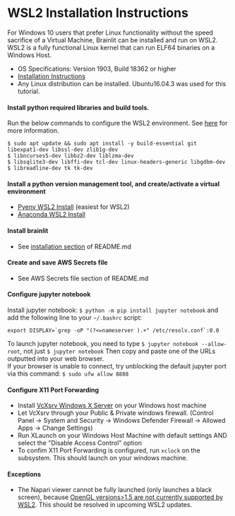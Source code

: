# WSL2 Installation Instructions

For Windows 10 users that prefer Linux functionality without the speed sacrifice of a Virtual Machine, Brainlit can be installed and run on WSL2.
WSL2 is a fully functional Linux kernel that can run ELF64 binaries on a Windows Host.
- OS Specifications: Version 1903, Build 18362 or higher
- [Installation Instructions](https://docs.microsoft.com/en-us/windows/wsl/install-win10)
- Any Linux distribution can be installed. Ubuntu16.04.3 was used for this tutorial.

#### Install python required libraries and build tools. 
Run the below commands to configure the WSL2 environment. See [here](https://stackoverflow.com/questions/8097161/how-would-i-build-python-myself-from-source-code-on-ubuntu/31492697) for more information. 
```
$ sudo apt update && sudo apt install -y build-essential git libexpat1-dev libssl-dev zlib1g-dev
$ libncurses5-dev libbz2-dev liblzma-dev
$ libsqlite3-dev libffi-dev tcl-dev linux-headers-generic libgdbm-dev
$ libreadline-dev tk tk-dev
```

#### Install a python version management tool, and create/activate a virtual environment
- [Pyenv WSL2 Install](https://gist.github.com/monkut/35c2ef098b871144b49f3f9979032cee) (easiest for WSL2)
- [Anaconda WSL2 Install](https://gist.github.com/kauffmanes/5e74916617f9993bc3479f401dfec7da)

#### Install brainlit
- See [installation section](https://github.com/NeuroDataDesign/brainlit/blob/wsl2-tutorial/README.md#installation) of README.md

#### Create and save AWS Secrets file
- See AWS Secrets file section of README.md


#### Configure jupyter notebook
Install jupyter notebook: `$ python -m pip install jupyter notebook` and add the following line to your `~/.bashrc` script: 
```
export DISPLAY=`grep -oP "(?<=nameserver ).+" /etc/resolv.conf`:0.0 
```
To launch jupyter notebook, you need to type `$ jupyter notebook --allow-root`, not just `$ jupyter notebook`
Then copy and paste one of the URLs outputted into your web browser.  
If your browser is unable to connect, try unblocking the default jupyter port via this command: `$ sudo ufw allow 8888 `

#### Configure X11 Port Forwarding
- Install [VcXsrv Windows X Server](https://sourceforge.net/projects/vcxsrv/) on your Windows host machine
- Let VcXsrv through your Public & Private windows firewall. 
(Control Panel -> System and Security -> Windows Defender Firewall -> Allowed Apps -> Change Settings)
- Run XLaunch on your Windows Host Machine with default settings AND select the "Disable Access Control" option
- To confim X11 Port Forwarding is configured, run `xclock` on the subsystem.  This should launch on your windows machine. 

#### Exceptions
- The Napari viewer cannot be fully launched (only launches a black screen), because [OpenGL versions>1.5 are not currently supported by WSL2](https://discourse.ubuntu.com/t/opengl-on-ubuntu-on-wsl-2-timeline/17599).  This should be resolved in upcoming WSL2 updates.



